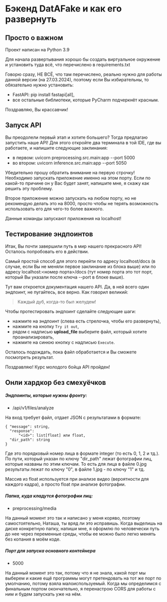 # Бэкенд DatAFake и как его развернуть
## Просто о важном

Проект написан на Python 3.9

Для начала развертывания хорошо бы создать виртуальное окружение и установить туда всё, что перечислено в requirements.txt

Говорю сразу, НЕ ВСЁ, что там перечислено, реально нужно для работы данной версии (на 27.03.2024), поэтому если Вы избирательны, то обязательно нужно установить:

- FastAPI: pip install fastapi[all],
- все остальные библиотеки, которые PyCharm подчеркнёт красным.

Поздравляю, Вы крассавчик!

## Запуск API

Вы преодолели первый этап и хотите большего? Тогда предлагаю запустить наше API! Для этого откройте два терминала в той IDE, где вы работаете, и напишите следующие заклинания:

- в первом: uvicorn preprocessing.src.main:app --port 5000
- во втором: uvicorn inference.src.main:app --port 5050

Убедительно прошу обратить внимание на первую строчку! Необходимо запускать приложение именно на этом порту. Если по какой-то причине он у Вас будет занят, напишите мне, я скажу как решить эту проблему.

Второе приложение можно запускать на любом порту, но не рекомендую делать это на 8000, просто чтобы не терять возможность использовать его для чего-то более важного.

Данные команды запускают приложения на localhost!

## Тестирование эндпоинтов

Итак, Вы почти завершили путь в мир нашего прекрасного API! Осталось попробовать его в действии.

Самый простой способ для этого перейти по адресу localhost/docs (в случае, если Вы не меняли первое заклинание из блока выше) или по адресу localhost:<номер порта>/docs (тут номер порта это тот порт, который Вы указали после ключа --port в блоке выше).

Тут вам откроется документация нашего API. Да, в ней всего один эндпоинт, не пугайтесь, все верно. Как говорил великий:

> Каждый дуб, когда-то был желудем!

Чтобы протестировать эндпоинт сделайте следующие шаги:

- нажмите на эндпоинт (слева есть стрелочка, чтобы его развернуть),
- нажмите на кнопку `Try it out`,
- рядом с надписью **upload_file** выберите файл, который хотите проанализировать,
- нажмите на синюю кнопку с надписью `Execute`.

Осталось подождать, пока файл обработается и Вы сможете посмотреть результат.

Поздравляю! Курс молодого бойца API пройден!

## Онли хардкор без смехуёчков

##### Эндпоинты, которые нужны фронту:

- /api/v1/files/analyze

На вход требует файл, отдает JSON с результатами в формате:
``` 
{ "message": string,
  "response":
      "<id>": list[float] или float,
  "dir_path": string
}
```

Где <id> это порядковый номер лица в формате integer (то есть 0, 1, 2 и тд.). По пути, который указан по ключу "dir_path" лежат фотографии лиц, которые названы по этим ключам. То есть для лица в файле 0.jpg результаты лежат по ключу "0", в файле 1.jpg - по ключу "1" и тд.

Массив из float используется при анализе видео (вероятности для каждого кадра), а просто float при анализе фотографии.

##### Папка, куда кладутся фотографии лиц:

- preprocessing/media

На данный момент это так и написано у меня коряво, поэтому самостоятельно, Наташа, ты вряд ли это исправишь. Когда выделишь на диске конкретную папку, напиши мне, я оформлю по человечески путь до нее через переменные среды, чтобы ее можно было легко менять без копания в моём коде.

##### Порт для запуска основного контейнера

- 5000

На данный момент это так, потому что я не знала, какой порт мы выберем и какие ещё программы могут претендовать на тот же порт по умолчанию, потому взяла малоиспользуемый. Когда мы определимся с финальным портом окончательно, я перенастрою CORS для работы с ним и будем запускать уже на нём.
